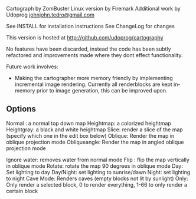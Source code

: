 Cartograph by ZomBuster
Linux version by Firemark
Additional work by Udoprog <johnjohn.tedro@gmail.com>

See INSTALL for installation instructions
See ChangeLog for changes

This version is hosted at http://github.com/udoprog/cartography

No features have been discarded, instead the code has been subtly refactored and improvements made where they dont effect functionality.

Future work involves:
- Making the cartographer more memory friendly by implementing incremental image rendering.
  Currently all renderblocks are kept in-memory prior to image generation, this can be improved upon.

Options
-------
Normal : a normal top down map
Heightmap: a colorized heightmap
Heightgray: a black and white heightmap
Slice: render a slice of the map (specify which one in the edit box below)
Oblique: Render the map in oblique projection mode
Obliqueangle: Render the map in angled oblique projection mode

Ignore water: removes water from normal mode
Flip : flip the map vertically in oblique mode
Rotate: rotate the map 90 degrees in oblique mode
Day: Set lighting to day
Day/Night: set lighting to sunrise/dawn
Night: set lighting to night 
Cave Mode: Renders caves (empty blocks not lit by sunlight)
Only: Only render a selected block, 0 to render everything, 1-66 to only render a certain block
